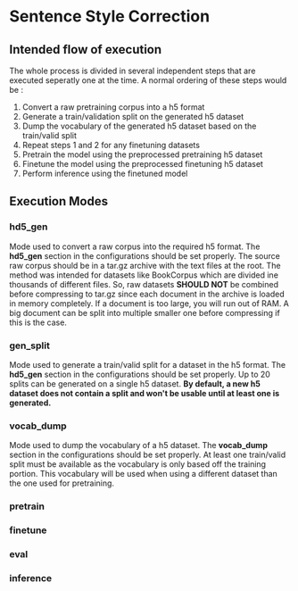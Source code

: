 # Sentence Style Correction

## Intended flow of execution
The whole process is divided in several independent steps that are executed seperatly one at the time. A normal ordering of these steps would be :

1. Convert a raw pretraining corpus into a h5 format
2. Generate a train/validation split on the generated h5 dataset
3. Dump the vocabulary of the generated h5 dataset based on the train/valid split
4. Repeat steps 1 and 2 for any finetuning datasets
5. Pretrain the model using the preprocessed pretraining h5 dataset
6. Finetune the model using the preprocessed finetuning h5 dataset
7. Perform inference using the finetuned model

## Execution Modes

### hd5_gen
Mode used to convert a raw corpus into the required h5 format. The **hd5_gen** section in the configurations should be set properly. The source raw corpus should be in a tar.gz archive with the text files at the root. The method was intended for datasets like BookCorpus which are divided ine thousands of different files. So, raw datasets **SHOULD NOT** be combined before compressing to tar.gz since each document in the archive is loaded in memory completely. If a document is too large, you will run out of RAM. A big document can be split into multiple smaller one before compressing if this is the case.

### gen_split
Mode used to generate a train/valid split for a dataset in the h5 format. The **hd5_gen** section in the configurations should be set properly. Up to 20 splits can be generated on a single h5 dataset. **By default, a new h5 dataset does not contain a split and won't be usable until at least one is generated.**

### vocab_dump
Mode used to dump the vocabulary of a h5 dataset. The **vocab_dump** section in the configurations should be set properly. At least one train/valid split must be available as the vocabulary is only based off the training portion. This vocabulary will be used when using a different dataset than the one used for pretraining.

### pretrain


### finetune


### eval


### inference

